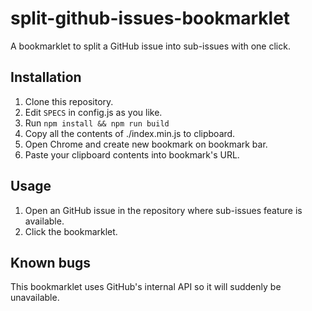 # split-github-issues-bookmarklet

A bookmarklet to split a GitHub issue into sub-issues with one click.

## Installation

1. Clone this repository.
2. Edit `SPECS` in config.js as you like.
3. Run `npm install && npm run build`
4. Copy all the contents of ./index.min.js to clipboard.
5. Open Chrome and create new bookmark on bookmark bar.
6. Paste your clipboard contents into bookmark's URL.

## Usage

1. Open an GitHub issue in the repository where sub-issues feature is available.
2. Click the bookmarklet.

## Known bugs

This bookmarklet uses GitHub's internal API so it will suddenly be unavailable.
